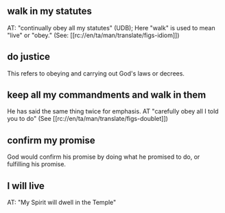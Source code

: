 ## walk in my statutes ##

AT: "continually obey all my statutes" (UDB); Here "walk" is used to mean "live" or "obey." (See: [[rc://en/ta/man/translate/figs-idiom]])

## do justice ##

This refers to obeying and carrying out God's laws or decrees.

## keep all my commandments and walk in them ##

He has said the same thing twice for emphasis. AT "carefully obey all I told you to do" (See [[rc://en/ta/man/translate/figs-doublet]])

## confirm my promise ##

God would confirm his promise by doing what he promised to do, or fulfilling his promise.

## I will live ##

AT: "My Spirit will dwell in the Temple"